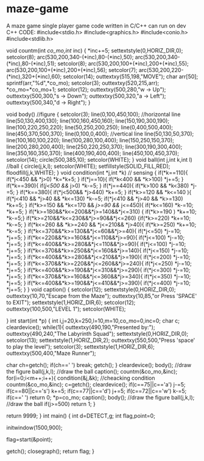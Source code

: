# maze-game
A maze game single player game code written in C/C++ can run on dev C++
CODE:
#include<stdio.h>
#include<graphics.h>
#include<conio.h>
#include<stdlib.h>


void countm(int *co_mo,int* inc)
{ *inc+=5;
  settextstyle(0,HORIZ_DIR,0);
  setcolor(8);
  arc(530,200,340-(*inc),80-(*inc),50);
  arc(530,200,340-(*inc),80-(*inc),51);
  setcolor(8);
  arc(530,200,100+(*inc),200+(*inc),55);
  arc(530,200,100+(*inc),200+(*inc),56);
  setcolor(7);
  arc(530,200,220-(*inc),320+(*inc),60);
  setcolor(14);
  outtextxy(515,198,"MOVE");
  char arr[50];
  sprintf(arr,"%d",*co_mo);
    setcolor(3);
  outtextxy(520,215,arr);
  *co_mo=*co_mo+1;
  setcolor(12);
  outtextxy(500,280,"w -> Up");
  outtextxy(500,300,"s -> Down");
  outtextxy(500,320,"a -> Left");
  outtextxy(500,340,"d -> Right");
}

void body() //figure
{ setcolor(3);
  line(0,100,450,100);  //horizontal line
  line(50,130,400,130);
  line(100,160,450,160);
  line(150,190,300,190);
  line(100,220,250,220);
  line(50,250,200,250);
  line(0,400,500,400);
  line(450,370,500,370);
  line(0,100,0,400); //vertical line
  line(50,130,50,370);
  line(100,160,100,220);
  line(100,280,100,400);
  line(150,250,150,370);
  line(200,280,200,400);
  line(250,220,250,370);
  line(300,190,300,400);
  line(350,160,350,370);
  line(400,190,400,400);
  line(450,100,450,370);
  setcolor(14);
  circle(500,385,10);
  setcolor(WHITE);
}
void ball(int j,int k,int l)   //ball
{
 circle(j,k,l);
 setcolor(WHITE);
 setfillstyle(SOLID_FILL,RED);
 floodfill(j,k,WHITE);
}
void condition(int *j,int *k) // sensing
{  if(*k==110){
	   if(*j<450 && *j>0)
	   *k=*k+5;
	   }
   if(*j==10){
    if(*k<400 && *k>100)
	*j+=5;
   }
   if(*k==390){
     if(*j<500 &&* j>0)
     *k-=5;
     }
   if(*j==440){
     if(*k>100 && *k<380)
     *j-=5;
     }
   if(*k==380){
   if(*j<500&& *j>440)
   *k+=5;
   }
   if(*k>=120 && *k<=140 ){
   if(*j<410 && *j>40 && *k<=130)
   *k-=5;
   if(*j<410 && *j>40 && *k>=130)
   *k+=5;
   }
  if(*k>=150 && *k<=170 && *j>=90 &&* j<=450){
  if(*k<=160) *k-=10;
  *k+=5;
  }
  if(*k>=180&&*k<=200&&*j>=140&&*j<=310)
  { if(*k>=190 ) *k+=10;
    *k-=5;}
  if(*k>=210&&*k<=230&&*j>=90&&*j<=260)
  {if(*k>=220) *k+=10;
   *k-=5;
  }
  if(*k<=260 && *k>=240 && *j<=210&& *j>40){
  if(*k>=250) *k+=10;
  *k-=5;
  }
  if(*k<=370&&*k>=130&&*j<=60&&*j>=40){
  if(*j<=50) *j-=10;
  *j+=5;
  }
  if(*k<=220&&*k>=160&&*j<=110&&*j>=90){
  if(*j<=100) *j-=10;
  *j+=5;
  }
  if(*k<=400&&*k>=280&&*j<=110&&*j>=90){
  if(*j<=100) *j-=10;
  *j+=5;
  }
  if(*k<=370&&*k>=250&&*j<=160&&*j>=140){
  if(*j<=150) *j-=10;
  *j+=5;
  }
  if(*k<=400&&*k>=280&&*j<=210&&*j>=190){
  if(*j<=200) *j-=10;
  *j+=5;
  }
  if(*k<=370&&*k>=220&&*j<=260&&*j>=240){
  if(*j<=250) *j-=10;
  *j+=5;
  }
  if(*k<=400&&*k>=190&&*j<=310&&*j>=290){
  if(*j<=300) *j-=10;
  *j+=5;
  }
  if(*k<=370&&*k>=160&&*j<=360&&*j>=340){
  if(*j<=350) *j-=10;
  *j+=5;
  }
  if(*k<=400&&*k>=190&&*j<=410&&*j>=390){
  if(*j<=400) *j-=10;
  *j+=5;
  }
}
void caption()
{
  setcolor(12);
  settextstyle(0,HORIZ_DIR,0);
  outtextxy(10,70,"Escape from the Maze");
  outtextxy(10,85,"or Press 'SPACE' to EXIT");
  settextstyle(1,HORIZ_DIR,6);
  setcolor(12);
  outtextxy(100,500,"LEVEL 1");
  setcolor(WHITE);
  
}
int start(int *p)
{
 int i,j=20,k=250,l=10,m=10,co_mo=0,inc=0;
 char c;
 cleardevice();
 while(1){
 outtextxy(490,190,"Presented by:");
    outtextxy(490,240,"The Labyrinth Squad");
 settextstyle(0,HORIZ_DIR,0);
 setcolor(13);
  settextstyle(1,HORIZ_DIR,2);
 outtextxy(550,500,"Press 'space' to play the level");
 setcolor(3);
  settextstyle(1,HORIZ_DIR,6);
  outtextxy(500,400,"Maze Runner");
 
  char ch=getch();
 if(ch==' ') break;
 getch();
  }
 cleardevice();
 body();          //draw the figure
 ball(j,k,l);     //draw the  ball
 caption();
 countm(&co_mo,&inc);
for(i=0;i<m++;i++){
 condition(&j,&k); //cheacking condition
 countm(&co_mo,&inc);
 c=getch();
 cleardevice();
 if(c==75||c=='a') j-=5;
 if(c==80||c=='s') k+=5;
 if(c==77||c=='d') j+=5;
 if(c==72||c=='w') k-=5;
 if(c==' ') return 0;
  *p=co_mo;
 caption();
 body();        //draw the figure
 ball(j,k,l);   //draw the ball
 if(j>=500) return 1;
  }


return 9999;
}
int main()
{
  int d=DETECT,g;
  int flag,point=0;
  
  initwindow(1500,900);

  flag=start(&point);
 
getch();
closegraph();
return flag;
}
